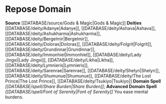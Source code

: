 ﻿---
advanced_apocryphal_spell: null
advanced_domain_spell: '[[DATABASE/spell/Font of Serenity|Font of Serenity]]'
apocryphal_spell: null
deity:
- '[[DATABASE/deity/Adanye|Adanye]]'
- '[[DATABASE/deity/Ashava|Ashava]]'
- '[[DATABASE/deity/Ashukharma|Ashukharma]]'
- '[[DATABASE/deity/Bergelmir|Bergelmir]]'
- '[[DATABASE/deity/Doloras|Doloras]]'
- '[[DATABASE/deity/Folgrit|Folgrit]]'
- '[[DATABASE/deity/Grundinnar|Grundinnar]]'
- '[[DATABASE/deity/Immonhiel|Immonhiel]]'
- '[[DATABASE/deity/Lady Jingxi|Lady Jingxi]]'
- '[[DATABASE/deity/Likha|Likha]]'
- '[[DATABASE/deity/Lymnieris|Lymnieris]]'
- '[[DATABASE/deity/Sarenrae|Sarenrae]]'
- '[[DATABASE/deity/Shelyn|Shelyn]]'
- '[[DATABASE/deity/Shumunue|Shumunue]]'
- '[[DATABASE/deity/The Lost Prince|The Lost Prince]]'
- '[[DATABASE/deity/Tsukiyo|Tsukiyo]]'
domain:
- '[[DATABASE/domain/Repose Domain|Repose]]'
domain_spell: '[[DATABASE/spell/Share Burden|Share Burden]]'
id: '49'
name: Repose Domain
rarity: Common
rus_type_level: null
source: '[[DATABASE/source/Gods & Magic|Gods & Magic]]'
trait: null
type: Domain

---
# Repose Domain

**Source** [[DATABASE/source/Gods & Magic|Gods & Magic]] 
**Deities** [[DATABASE/deity/Adanye|Adanye]], [[DATABASE/deity/Ashava|Ashava]], [[DATABASE/deity/Ashukharma|Ashukharma]], [[DATABASE/deity/Bergelmir|Bergelmir]], [[DATABASE/deity/Doloras|Doloras]], [[DATABASE/deity/Folgrit|Folgrit]], [[DATABASE/deity/Grundinnar|Grundinnar]], [[DATABASE/deity/Immonhiel|Immonhiel]], [[DATABASE/deity/Lady Jingxi|Lady Jingxi]], [[DATABASE/deity/Likha|Likha]], [[DATABASE/deity/Lymnieris|Lymnieris]], [[DATABASE/deity/Sarenrae|Sarenrae]], [[DATABASE/deity/Shelyn|Shelyn]], [[DATABASE/deity/Shumunue|Shumunue]], [[DATABASE/deity/The Lost Prince|The Lost Prince]], [[DATABASE/deity/Tsukiyo|Tsukiyo]]
**Domain Spell** _[[DATABASE/spell/Share Burden|Share Burden]]_; **Advanced Domain Spell** _[[DATABASE/spell/Font of Serenity|Font of Serenity]]_
You ease mental burdens.